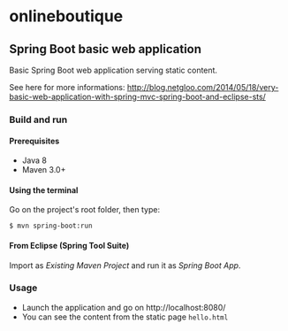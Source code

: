 # onlineboutique
## Spring Boot basic web application

Basic Spring Boot web application serving static content.

See here for more informations: http://blog.netgloo.com/2014/05/18/very-basic-web-application-with-spring-mvc-spring-boot-and-eclipse-sts/


### Build and run

#### Prerequisites

- Java 8
- Maven 3.0+

#### Using the terminal

Go on the project's root folder, then type:

    $ mvn spring-boot:run

#### From Eclipse (Spring Tool Suite)

Import as *Existing Maven Project* and run it as *Spring Boot App*.


### Usage

- Launch the application and go on http://localhost:8080/
- You can see the content from the static page `hello.html`
